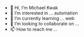 - 👋 Hi, I’m Michael Kwak
- 👀 I’m interested in ... automation
- 🌱 I’m currently learning ... web
- 💞️ I’m looking to collaborate on ...
- 📫 How to reach me ...

<!---
kwak9601/kwak9601 is a ✨ special ✨ repository because its `README.md` (this file) appears on your GitHub profile.
You can click the Preview link to take a look at your changes.
--->
